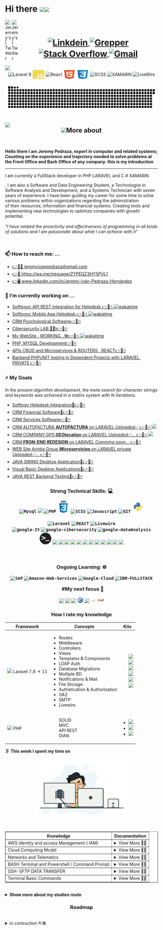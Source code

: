 
# Hi there <img src="https://media.giphy.com/media/hvRJCLFzcasrR4ia7z/giphy.gif" width="25"><img src="https://media.giphy.com/media/xUA7bawPmP2gglnzR6/giphy.gif" width="25">

  
<a href="https://discord.gg/tEFCyJt3">
  <img align="left" alt="Jeremy's | Twitter" width="22" src="https://www.svgrepo.com/show/452188/discord.svg" />

</a>
<a href="https://twitter.com/TechSystemT">
  <img align="left" alt="Jeremy's | Twitter" width="22" src="https://www.svgrepo.com/show/475689/twitter-color.svg" />
</a>


<br />
 <!-- Social Network -->
<h1 align="center">

  
<a href="www.linkedin.com/in/jeremy-pedraza-72824720b/">
  <img align="center" 
       alt="Linkdein" 
       width="22px" 
       src="https://user-images.githubusercontent.com/55005374/103146171-312a4c00-470b-11eb-8839-992580bb8206.png" />
  </a>

  <a href="https://www.codegrepper.com/app/profile.php?id=404043">
  <img align="center" 
       alt="Grepper" 
       width="22px" 
       src="https://user-images.githubusercontent.com/55005374/103146498-0b537600-4710-11eb-949e-bff2c2ab7391.png" />
  </a>
  
<a href="https://es.stackoverflow.com/users/239041/jeremy-pedraza?tab=profile">
  <img align="center" 
       alt="Stack Overflow" 
       width="22px" 
       src="https://user-images.githubusercontent.com/55005374/103146236-e52bd700-470b-11eb-861e-e6f549b02b88.png" />
  </a>
  
<a href="mailto:jeremyivanpedraza@gmail.com?Subject=%20Servicios%20de%20Programación%20">
  <img align="center" 
       alt="Gmail" 
       width="22px" 
       src="https://user-images.githubusercontent.com/55005374/103146250-0d1b3a80-470c-11eb-8ead-a92232d45d6e.png" />
  </a>
</h1>
<div align="center" style="position: absolute;">
<img align="center" bgcolor="white" src="https://github.com/user-attachments/assets/8c2dc98f-b543-492f-90ff-763750d5d91b" width="500">	
</div>


<div align="center"><br>
  <img align="center" alt="Laravel 9" height="30" width="40" src="https://github.com/JpdzRamirez/JpdzRamirez/assets/66846214/ba984d51-7f2c-450e-b0e6-6419b2ca3071">
  <img align="center" alt="Javascript" height="30" width="40" src="https://raw.githubusercontent.com/devicons/devicon/master/icons/javascript/javascript-plain.svg">
  <img align="center" alt="React" height="30" width="40" src="https://blogs.masterhacks.net/wp-content/uploads/2019/10/masterhacks_php_vulnerabilidad_fpm_nginx.png">
  <img align="center" alt="HTML" height="30" width="40" src="https://raw.githubusercontent.com/devicons/devicon/master/icons/html5/html5-original.svg">
  <img align="center" alt="CSS" height="30" width="40" src="https://raw.githubusercontent.com/devicons/devicon/master/icons/css3/css3-original.svg">
  <img align="center" alt="SCSS" height="30" width="40" src="https://github.com/JpdzRamirez/JpdzRamirez/assets/66846214/d918ce1a-1d08-45b7-83eb-855fb642f423">
  <img align="center" alt="XAMARIN" height="30" width="40" src="https://e7.pngegg.com/pngimages/304/124/png-clipart-xamarin-android-cross-platform-native-studio-blue-angle.png">
  <img align="center" alt="LiveWire" height="30" width="40" src="https://www.iocod.com/section/stack/Livewire.webp">
  
</div>

<!-- Background -->

<div align="center" class="author">
    <picture  class="Jeremy">
      <source srcset="/assets/manz.webp">

   <a href="https://github.com/JpdzRamirez/VCProject/tree/main/Resume-Content">
</a>
    </picture>
  
  
  
![snake gif](https://github.com/JpdzRamirez/JpdzRamirez/blob/output/github-contribution-grid-snake-dark.svg)

<div align="center" style="position: absolute;">
<img align="center" bgcolor="white" src="https://wakatime.com/share/@JPDZSoftware/5d49cf70-351c-4fc8-a9c3-03bf6fa2087a.svg" width="400">	
</div>

  
  <div align="center" class="more_about">
	  <h2><a href="https://github.com/JpdzRamirez/VCProject/tree/main/Resume-Content" style="text-decoration: none;"><img src="https://cdn.pixabay.com/animation/2024/01/10/01/47/01-47-16-330_512.gif" width="150"/>More about</a></h2>  
	  <br>
      <div align="left" class="itro">
      <p><strong>Hello there I am Jeremy Pedraza, expert in computer and related systems; Counting on the experience and trajectory needed to solve problems at the Front Office and Back Office of any company. this is my introduction</strong></p>
         </div>
  </div>
    </div>
  </div>



**** 

<p> I am currently a FullStack developer in PHP LARAVEL and C # XAMARIN </p>. 
I am also a Software and Data Engineering Student, a Technologist in Software Analysis and Development, and a Systems Technician with seven years of experience.
I have been guiding my career for some time to solve various problems within organizations regarding the administration <br> of their resources, information and financial systems. Creating tools and implementing new technologies to optimize companies with growth potential. <br>
<br>
<em>"I have related the proactivity and effectiveness of programming in all kinds of solutions and I am passionate about what I can achieve with it"</em> </p>
<br>

### 📫 How to reach me: ...
 <ul>
 <li><a href="mailto:jeremyivanpedraza@gmail.com?Subject=%20Servicios%20de%20Programación%20"> 
 👉📩📮 jeremyivanpedraza@gmail.com </a></li>
<li><a href="https://wa.me/message/ZYPEQZ3HY5PVL1"> 
 👉📲 https://wa.me/message/ZYPEQZ3HY5PVL1 </a></li>
  <li><a href="https://www.linkedin.com/public-profile/settings?trk=d_flagship3_profile_self_view_public_profile"> 
👉🖥 www.linkedin.com/in/Jeremy-Iván-Pedraza-Hernández </a></li> 
  </ul>  

 
 ### 🔭 I’m currently working on ... 
 <ul>
<li><a href="https://github.com/JpdzRamirez/softlogy-generator"> 
 Softlogyc API REST Integration for Helpdesk 👉📎🖱 </a> <a href="https://wakatime.com/badge/github/JpdzRamirez/softlogy-generator"><img src="https://wakatime.com/badge/github/JpdzRamirez/softlogy-generator.svg" alt="wakatime"></a></li>
  <li><a href="https://github.com/JpdzRamirez/softlogy-mobile-APP/tree/main"> 
 Softlogyc Mobile App Helpdesk 👉📎🖱 </a><a href="https://wakatime.com/badge/github/JpdzRamirez/softlogy-mobile-APP"><img src="https://wakatime.com/badge/github/JpdzRamirez/softlogy-mobile-APP.svg" alt="wakatime"></a></li>
  <li><a href="https://github.com/JpdzRamirez/JAdmin"> 
 CRM Psychological Software👉📎🖱 </a></li>
<li><a href="https://github.com/JpdzRamirez/Cibersecurity"> 
 Cibersecurity LAB 👩‍💻t👉📎🖱 </a></li>
  <li><a href="https://github.com/JpdzRamirez/hv-component-app"> 
 My WebSite . WORKING...🛠👉📎🖱 </a><a href="https://wakatime.com/badge/github/JpdzRamirez/hv-component-app"><img src="https://wakatime.com/badge/github/JpdzRamirez/hv-component-app.svg" alt="wakatime"></a></li>
  <li><a href="https://github.com/JpdzRamirez/VCProject/tree/main/assets/PHP"> 
 PHP, MYSQL Development👉📎🖱 </a></li>
   <li><a href="https://github.com/JpdzRamirez/react-proyect-app"> 
 APIs CRUD and Microservices & ROUTERS , REACT👉📎🖱 </a></li>
   <li><a href="#"> 
 Backend PHPUNIT testing in Dependent Projects with LARAVEL, PRIVATE 👉📎🖱 </a></li>
  
</ul>  

###  ⚡ My Goals

<p> <em>In the present algorithm development, the meta search for character strings and keywords was achieved in a matrix system with N-iterations.</em> </p>
<ul>
<li><a href="https://github.com/JpdzRamirez/Softlogy-Helpdesk/tree/main"> 
 Softlogy Helpdesk Integration🧮👉📎🖱 </a></li>
<li><a href="https://github.com/JpdzRamirez/JADMIN-Financial"> 
 CRM Financial Software🧮👉📎🖱 </a></li>
<li><a href="https://github.com/JpdzRamirez/JADMIN-Services"> 
 CRM Services Software👉📎🖱 </a></li>
   <li><a href="https://github.com/JpdzRamirez/AutofacturaDian"> 
     CRM AUTOFACTURA <strong> AUTOFACTURA</strong> on LARAVEL <i> Uploaded✅</i> 👉📎🖱 </a> <img src="https://media0.giphy.com/media/v1.Y2lkPTc5MGI3NjExd2hhdzkxdXJsamczdzExZDI1bHdrcGY3ZXFzajBxNTQ1OGd1eXVwZCZlcD12MV9pbnRlcm5hbF9naWZfYnlfaWQmY3Q9Zw/LaVp0AyqR5bGsC5Cbm/giphy.webp" width="55"></li>
   <li><a href="https://github.com/JpdzRamirez/GeolocationService"> 
     CRM COMPANY GPS<strong> GEOlocation </strong> on LARAVEL <i> Uploaded✅...</i> 👉📎🖱 </a><img src="https://media0.giphy.com/media/v1.Y2lkPTc5MGI3NjExc2xkejBzbzdrc2w1dHN0NjkxcnhxMDV0MDFpcGI4YjNpMzFhN2Y3dSZlcD12MV9pbnRlcm5hbF9naWZfYnlfaWQmY3Q9Zw/CNHwfdaHPNYQPzAIoS/giphy.webp" width="55"></li>
   <li><a href="#"> 
     CRM  <strong> FRON-END REDESIGN </strong> on LARAVEL <i> Comming soon...</i> 👉📎🖱 </a></li>
   <li><a href="https://github.com/JpdzRamirez/Arintia-Servicios"> 
     WEB Site Arintia Group <strong> Microservicios </strong> on LARAVEL private <i> Uploaded✅...</i> 👉📎🖱 </a></li>
   <li><a href="https://github.com/JpdzRamirez/VCProject/tree/main/assets/JAVA/POO/Proyecto%20JpdzSoft"> 
       JAVA SWING Desktop Application🧮👉📎🖱 </a></li>
   <li><a href="https://github.com/JpdzRamirez/VCProject/tree/main/assets/VisualBasic"> 
       Visual Basic Desktop Applications🧮👉📎🖱 </a></li>
   <li><a href="https://github.com/JpdzRamirez/VCProject/tree/main/assets/JAVA/BackEnd%20ARQ%20Transactional%20JAVA"> 
       JAVA REST Backend Testing🧮👉📎🖱 </a></li>
</ul>  
<!-- Technical Skills -->
<p><H3 align="center"><strong>Strong Technical Skills: 💻 </strong></p>

     
  <code><img height="50" src="https://www.ciset.es/images/Glosario/mysql.png" alt="Mysql"></code>
  <code><img height="40" src="https://github.com/JpdzRamirez/JpdzRamirez/assets/66846214/9f6b87f1-3c18-4d91-8f35-faaba37d3d42"></code>
  <code><img height="40" src="https://blogs.masterhacks.net/wp-content/uploads/2019/10/masterhacks_php_vulnerabilidad_fpm_nginx.png" alt="PHP"></code>
<code><img height="40" src="https://raw.githubusercontent.com/github/explore/80688e429a7d4ef2fca1e82350fe8e3517d3494d/topics/css/css.png" alt="CSS"></code> 
  <code><img height="40" src="https://github.com/JpdzRamirez/JpdzRamirez/assets/66846214/d918ce1a-1d08-45b7-83eb-855fb642f423" alt="SCSS"></code>
  <code><img height="40" src="https://user-images.githubusercontent.com/55005374/103146298-d98ce000-470c-11eb-973d-3ff9e1b90561.png" alt="Javascript"></code>
  <code><img height="40" src="https://user-images.githubusercontent.com/66846214/135279399-d2269c00-eb0e-43a2-9055-0fbdc1c3ec84.png" alt="GIT"></code> 
  <code><img height="40" src="https://raw.githubusercontent.com/github/explore/80688e429a7d4ef2fca1e82350fe8e3517d3494d/topics/python/python.png" alt="Phyton"></code>  
  <br>
  <code><img height="40" src="https://user-images.githubusercontent.com/66846214/135279462-ea26d960-b2b7-42b6-90a2-0bb7fc5ae943.png" alt="Laravel"></code>
  <code><img height="40" src="https://github.com/JpdzRamirez/JpdzRamirez/assets/66846214/833a220a-73dc-4773-8f3b-6de30f47f8db" alt="REACT"></code>
  <code><img height="40" src="https://www.iocod.com/section/stack/Livewire.webp" alt="Livewire"></code>
  <br>
  <code><img height="40" src="https://github.com/JpdzRamirez/JpdzRamirez/assets/66846214/6044d958-6d78-4dc2-8856-2d920454cdf1" alt="google-It"></code>
  <code><img height="40" src="https://github.com/JpdzRamirez/JpdzRamirez/assets/66846214/0b261538-77ab-40e8-bc8c-3bb15eac587d" alt="google-cibersecurity"></code>
  <code><img height="40" src="https://github.com/JpdzRamirez/JpdzRamirez/assets/66846214/e772b107-ea7d-4588-8037-5bab5139b9b8" alt="google-dataAnalysis"></code>  
  <code><img height="40" src="https://raw.githubusercontent.com/github/explore/80688e429a7d4ef2fca1e82350fe8e3517d3494d/topics/terminal/terminal.png"></code>
  <code><img height="40" src="https://user-images.githubusercontent.com/55005374/103146218-b57ccf00-470b-11eb-8fcc-aa46cab9253f.png"></code>
  <code><img height="40" src="https://user-images.githubusercontent.com/55005374/100307358-3c068b00-2f6b-11eb-9f07-e262ad248471.png"></code>
  <code><img height="40" src="https://user-images.githubusercontent.com/55005374/95686171-87cac400-0bb9-11eb-9d49-390f3543a0a6.png"></code>
  <code><img height="40" src="https://user-images.githubusercontent.com/55005374/95686553-d4170380-0bbb-11eb-94f2-c528413c7bad.png"></code>
  <code><img height="40" src="https://user-images.githubusercontent.com/55005374/95686705-d9c11900-0bbc-11eb-87f5-a149b86cde5a.png"></code>
  <code><img height="40" src="https://user-images.githubusercontent.com/55005374/95686779-5fdd5f80-0bbd-11eb-9a0b-8eb90d565518.png"></code>
  <code><img height="40" src="https://user-images.githubusercontent.com/55005374/95687393-a2546b80-0bc0-11eb-8991-c0c72326f29c.png"></code>
  <code><img height="40" src="https://www.pinclipart.com/picdir/middle/519-5198543_vba-training-in-chennai-visual-basic-application-logo.png"></code>
  <code><img height="40" src="https://user-images.githubusercontent.com/55005374/95687670-51de0d80-0bc2-11eb-826b-83fb8c5ec221.png"></code>
  <code><img height="40" src="https://user-images.githubusercontent.com/55005374/100187906-b7eecd80-2eae-11eb-8074-b65db8dfaecb.png"></code>
  <code><img height="40" src="https://user-images.githubusercontent.com/55005374/95688226-c6ff1200-0bc5-11eb-82cc-33e35bcb0910.png"></code>
  <code><img height="40" src="https://user-images.githubusercontent.com/55005374/95688875-5dcdcd80-0bca-11eb-8915-b3cf9791ca3c.png"></code>  
  
&nbsp;  

  <!-- Skills to learn -->
<p><H3 align="center"><strong>Ongoing Learning: 🌐</strong></p>
<code><img height="40" src="https://upload.wikimedia.org/wikipedia/commons/thumb/5/59/SAP_2011_logo.svg/1200px-SAP_2011_logo.svg.png" alt="SAP"></code>
<code><img height="40" src="https://www.masip.es/wp-content/uploads/2020/08/aws-logo-1200x900.png" alt="Amazon-Web-Services"></code>
<code><img height="40" src="https://1000marcas.net/wp-content/uploads/2021/05/Logo-Google-Cloud.png" alt="Google-Cloud"></code>
<code><img height="40" src="https://images.credly.com/images/5a53000d-fed4-4877-b17d-d769a50eeb4e/image.png" alt="IBM-FULLSTACK"></code>
</p>
&nbsp;
#My next focus  🎯

<p align="center">
  
<code><img height="20" src="https://user-images.githubusercontent.com/66846214/113794412-15721100-9710-11eb-91d0-f67003522c2b.png"></code>
<code><img height="20" src="https://user-images.githubusercontent.com/66846214/113794124-764d1980-970f-11eb-962e-4a70a85744d2.png"></code>
<code><img height="20" src="https://user-images.githubusercontent.com/66846214/113794133-7cdb9100-970f-11eb-9b2e-18dbf8360360.png"></code>
<code><img height="20" src="https://raw.githubusercontent.com/github/explore/80688e429a7d4ef2fca1e82350fe8e3517d3494d/topics/cpp/cpp.png"></code>
<code><img height="20" src="https://user-images.githubusercontent.com/66846214/113794614-93361c80-9710-11eb-8373-e425e6df5b9c.png"></code>
<code><img height="20" src="https://raw.githubusercontent.com/github/explore/80688e429a7d4ef2fca1e82350fe8e3517d3494d/topics/mysql/mysql.png"></code>
<code><img height="20" src="https://raw.githubusercontent.com/github/explore/80688e429a7d4ef2fca1e82350fe8e3517d3494d/topics/git/git.png"></code>

</p>


<h3 align="center" >How I rate my knowledge </h3>
<table align="center">
      <thead>
        <tr>
          <th>Framework</th>
          <th>Concepts</th>
          <th>Kits</th>
        </tr>
      <thead>
      <tbody>
        <tr>
          <td>
		<img height="20" src="https://www.svgrepo.com/show/353985/laravel.svg">
		Laravel 7,8 -> 11
	  </td>
          <td>
		  <ul>
			  <li>Routes</li>
			  <li>Middleware</li>
			  <li>Controllers</li>
			  <li>Views</li>
			  <li>Templates & Components</li>
			  <li>LDAP Auth</li>
			  <li>Database Migrations</li>
			  <li>Multiple BD</li>
			  <li>Notifications & Mail</li>
			  <li>File Storage</li>
			  <li>Authetication & Authorization</li>
			  <li>OA2</li>
			  <li>SMTP</li>
			  <li>Livewire</li>
		  </ul>
	  </td>
          <td wrap="hard">
		  <ul style="list-style:none;">
			  <li><img height="20" src="https://www.svgrepo.com/show/374167/vite.svg"></li>
			  <li><img height="20" src="https://jetstream.laravel.com/logo-dark.svg"></li>
			  <li><img height="20" src="https://www.otwo.jp/blog/wp-content/uploads/2022/05/dompdf_main.png"></li>
			  <li><img height="20" src="https://madewithnetworkfra.fra1.digitaloceanspaces.com/spatie-space-production/13051/ziggy-2.jpg"></li>
			  <li><img height="20" src="https://i0.wp.com/www.latirus.com/blog/wp-content/uploads/2020/09/laravel-livewire.png?fit=2220%2C1125&ssl=1"></li>
			  <li><img height="20" src="https://codersfree.nyc3.cdn.digitaloceanspaces.com/posts/laravel-livewire-14-consejos-y-trucos.jpg"></li>
		  </ul> 
	  </td>
        </tr>
	<tr>
	<td>
		<img height="20" src="https://blogs.masterhacks.net/wp-content/uploads/2019/10/masterhacks_php_vulnerabilidad_fpm_nginx.png">
		PHP
	  </td>
	<td wrap="hard">
		  <ul style="list-style:none;">
			  <li>SOLID</li>
			  <li>MVC</li>
			  <li>API REST</li>
			  <li>DIAN</li>
		  </ul> 
	 </td>
	<td wrap="hard">
		  <ul>
			  <li><img height="20" src="https://www.comerline.es/wp-content/uploads/2022/04/1XOMTPWTpDLypkp079p9XXg-970x686.png"></li>
			  <li><img height="20" src="https://encrypted-tbn0.gstatic.com/images?q=tbn:ANd9GcQyUF_NabZxblxlAp2ZtVVV6qJvGCLWy8fzLw&s"></li>
			  <li><img height="20" src="https://media.licdn.com/dms/image/D4D12AQGymHTub6RIRw/article-cover_image-shrink_720_1280/0/1700972779305?e=2147483647&v=beta&t=eE32UCGTtZgdiOp51B40yYDhZx9-pzRtPfHN6QcMd8o"></li>
		  </ul>
	 </td>
	</tr>
      </tbody>
    <table/> 


🗜 **This week I spent my time on**
<div align="center">
<img src="https://raw.githubusercontent.com/tarunrajput/tarunrajput/main/profile.gif" width="300"/>	
</div>
<br>
<table border="1" cellspacing="0" cellpadding="5" align="center">
  <thead>
    <tr>
      <th>Knowledge</th>
      <th>Documentation</th>
    </tr>
  </thead>
  <tbody>
    <tr>
      <td>AWS Identity and access Management ( IAM)</td>
      <td>
        <details>
          <summary>View More 📘🤓</summary>
          <a href="https://www.canva.com/design/DAGZsGWRc8g/onNBbR7ZvB5XcgaUeoWjCA/edit?utm_content=DAGZsGWRc8g&utm_campaign=designshare&utm_medium=link2&utm_source=sharebutton">Documentation👉📎🖱</a><br>
          <img width="500px" src="https://github.com/user-attachments/assets/21361c96-c104-445b-a2c0-798ca7a9c87a" alt="IAM SECURITY">
        </details>
      </td>
    </tr>
    <tr>
      <td>Cloud Computing Model</td>
      <td>
        <details>
          <summary>View More 📘🤓</summary>
          <a href="https://www.canva.com/design/DAGXbTLEsWw/kVurjVnRicv68HGwTvkniQ/edit?utm_content=DAGXbTLEsWw&utm_campaign=designshare&utm_medium=link2&utm_source=sharebutton">Documentation👉📎🖱</a><br>
          <img width="500px" src="https://github.com/user-attachments/assets/49f31a01-2ea3-4551-b52c-2c4194a0f9a2" alt="Cloud Computing Model">
        </details>
      </td>
    </tr>
    <tr>
      <td>Networks and Telematics</td>
      <td>
        <details>
          <summary>View More 📘🤓</summary>
          <a href="https://docs.google.com/document/d/1qUMpVLYEFEovw3q4FTsbViOx2we3l4wju1JgX-Xl2zY/edit?usp=sharing">Documentation👉📎🖱</a><br>
          <img width="500px" src="https://github.com/user-attachments/assets/110e3009-a09d-42a7-b609-32860739180a" alt="Network Knowledge Image">
        </details>
      </td>
    </tr>
    <tr>
      <td>BASH Terminal and Powershell / Command Prompt</td>
      <td>
        <details>
          <summary>View More 📘🤓</summary>
          <a href="https://docs.google.com/document/d/1f8T8F7kpHmtwDHL926BlBoJAutvsFxO9uKsIFl6kJjg/edit?usp=sharing">Documentation👉📎🖱</a><br>
          <img width="500px" src="https://github.com/user-attachments/assets/2759cc35-f5b8-41d2-aea2-0824f25f08cc" alt="Terminal Knowledge Image">
        </details>
      </td>
    </tr>
    <tr>
      <td>SSH-SFTP DATA TRANSFER</td>
      <td>
        <details>
          <summary>View More 📘🤓</summary>
          <a href="https://docs.google.com/document/d/1q9RtwjpS_3lDSw2Lj5txtqoNu8L-T7LFc7xooaOZ6Hk/edit?usp=sharing">Documentation👉📎🖱</a><br>
          <img width="500px" src="https://github.com/user-attachments/assets/44324afa-6f6a-45ec-8ff0-ff9cff3c9f15" alt="Data Transfer Knowledge Image">
        </details>
      </td>
    </tr>
    <tr>
      <td>Terminal Basic Commands</td>
      <td>
        <details>
          <summary>View More 📘🤓</summary>
          <a href="https://docs.google.com/document/d/1mgIzF3TdoBrwLQcB2leYZ9DKsIdVgWRfCcX_GlT_VGU/edit?usp=sharing">Documentation👉📎🖱</a><br>
          <img width="500px" src="https://fastestvpn.com/blog/wp-content/uploads/2024/03/List-of-Command-Prompt-CMD-900.png" alt="Terminal Commands Knowledge Image">
        </details>
      </td>
    </tr>
  </tbody>
</table>
<br>

 <details>
  <summary><strong>Show more about my studies route</strong ><H3 align="center"><strong> Roadmap </strong></h3></summary>
  <p align="center">
  <img width="800"  src="https://roadmap.sh/roadmaps/backend.png" class="img__Img-arv17j-0 eVoZod">
  </p>
 </details>
<!--START_SECTION:waka-->
<br>
<details>
  <summary> in contruction ⛏🛠</summary>
<a href="https://github.com/JpdzRamirez/VCProject#readme">
<img align="center" src="https://camo.githubusercontent.com/37514554a55fb90f15eb296a6933fe3c82ee3b340e62a15ac78044b62362d42e/68747470733a2f2f6769746875622d726561646d652d73746174732e76657263656c2e6170702f6170693f757365726e616d653d616e7572616768617a72612673686f775f69636f6e733d7472756526686964653d636f6e74726962732c7072732663616368655f7365636f6e64733d3836343030267468656d653d6275656679" alt="JCS´s favorite languagues/>
</a>
</details>
<br>

### Thought philosophy

<h2 align="center">  Why programming?</h2>
<h3 align="center"><br> It's my sense of life, my choice , I choose, do you choose?</h3> 
<p align="center">
<a href="https://www.youtube.com/watch?v=H7weHFBoWwI">
  <img height="400" width="800px" src="https://user-images.githubusercontent.com/66846214/124176234-409ca000-da74-11eb-9f7f-89404e933abc.png" />
</a>
</p>


<h5 align="center"><br>https://youtu.be/ZNilbE-d15I <em> <br>“What I believe and Who i am </em> </h5>

  <h3 align="center"; color: #3f7320;"><span style="border-bottom: 4px solid #c82828;">Because programming is the very sun that guides me 🛣</h3>
  
  
  <h4 align="center"; color: #3f7320;"><span style="border-bottom: 4px solid #c82828;">"What illuminates me in my greatest despair and my greatest darkness " 🔥</h4>
  
<p align="center">
<img align="center" src="https://media.giphy.com/media/glIbu333nnz7G/giphy.gif" width="354" height="252" alt="Programming gives me hope and makes me trust myself" />
<br>Programming gives me hope and makes me trust myself
</p>


 <h3 align="center"; color: #3f7320;"><span style="border-bottom: 4px solid #c82828;">Programming with ❤</h3>

 <h4 align="center"; color: #3f7320;"><span style="border-bottom: 4px solid #c82828;">It is the Dogma that governs my life"</h4>

<p align="center">
<a href="https://www.youtube.com/watch?v=H7weHFBoWwI">
  <img width="500px" src="https://static2.cbrimages.com/wordpress/wp-content/uploads/2019/07/Isaac-Netero-from-Hunter-X-Hunter.jpg?q=50&fit=crop&w=740&h=370" />
</a>
</p>
  
  <h5 align="center"><br>https://www.youtube.com/watch?v=H7weHFBoWwI <em> <br>“What I believe and Who i am </em> </h5>

 
 


<h3 align="center"; color: #3f7320;"><span style="border-bottom: 4px solid #c82828;">“Writing my life and coding the future I want”🌱</h3>


* Every line of code that I write brings me closer to my happiness and it is really gratifying to know that I am progressing. 
* Every hour, every day that I spend programming is so short, I do not notice how long I have been looking at a screen, I only see that each time I learn something and  immediately discover endless possibilities, infinite knowledge, infinite hours of programming. It's a world to discover.

<p align="center"> <em>The future of excites, is full of possibilities and the text line awaits me to write the future I want</em></p>

Here are some ideas to get you started:


- 🌱 I’m currently learning ...
- 👯 I’m looking to collaborate on ...
- 🤔 I’m looking for help with ...
- 💬 Ask me about ...
- 📫 How to reach me: ...
- 😄 Pronouns: ...
- ⚡ Fun fact: ...
--

    
